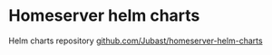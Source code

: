 # Homeserver helm charts

Helm charts repository [github.com/Jubast/homeserver-helm-charts](https://github.com/Jubast/homeserver-helm-charts)